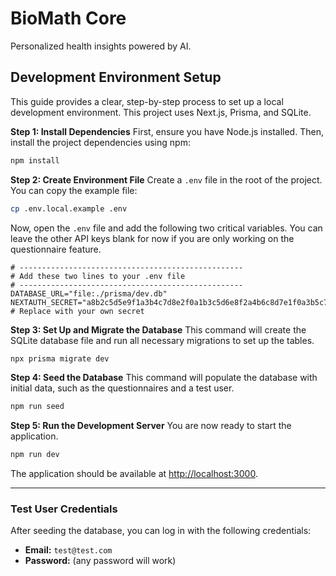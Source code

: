 # BioMath Core

Personalized health insights powered by AI.

## Development Environment Setup

This guide provides a clear, step-by-step process to set up a local development environment. This project uses Next.js, Prisma, and SQLite.

**Step 1: Install Dependencies**
First, ensure you have Node.js installed. Then, install the project dependencies using npm:
```bash
npm install
```

**Step 2: Create Environment File**
Create a `.env` file in the root of the project. You can copy the example file:
```bash
cp .env.local.example .env
```
Now, open the `.env` file and add the following two critical variables. You can leave the other API keys blank for now if you are only working on the questionnaire feature.

```dotenv
# --------------------------------------------------
# Add these two lines to your .env file
# --------------------------------------------------
DATABASE_URL="file:./prisma/dev.db"
NEXTAUTH_SECRET="a8b2c5d5e9f1a3b4c7d8e2f0a1b3c5d6e8f2a4b6c8d7e1f0a3b5c7d9e2f1a4b6" # Replace with your own secret
```

**Step 3: Set Up and Migrate the Database**
This command will create the SQLite database file and run all necessary migrations to set up the tables.
```bash
npx prisma migrate dev
```

**Step 4: Seed the Database**
This command will populate the database with initial data, such as the questionnaires and a test user.
```bash
npm run seed
```

**Step 5: Run the Development Server**
You are now ready to start the application.
```bash
npm run dev
```
The application should be available at [http://localhost:3000](http://localhost:3000).

---

### Test User Credentials
After seeding the database, you can log in with the following credentials:
- **Email:** `test@test.com`
- **Password:** (any password will work)
